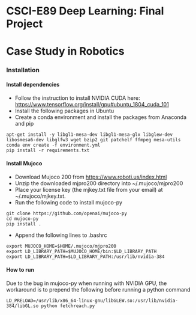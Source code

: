 # CSCI-E89 Deep Learning: Final Project
# Case Study in Robotics

### Installation


#### Install dependencies 

- Follow the instruction to install NVIDIA CUDA here: https://www.tensorflow.org/install/gpu#ubuntu_1804_cuda_101
- Install the following packages in Ubuntu
- Create a conda environment and install the packages from Anaconda and pip
```
apt-get install -y libgl1-mesa-dev libgl1-mesa-glx libglew-dev libosmesa6-dev libglfw3 wget bzip2 git patchelf ffmpeg mesa-utils
conda env create -f environment.yml
pip install -r requirements.txt
```

#### Install Mujoco
- Download Mujoco 200 from https://www.roboti.us/index.html 
- Unzip the downloaded mjpro200 directory into ~/.mujoco/mjpro200 
- Place your license key (the mjkey.txt file from your email) at ~/.mujoco/mjkey.txt.
- Run the following code to install mujoco-py
```
git clone https://github.com/openai/mujoco-py
cd mujoco-py
pip install .
```
- Append the following lines to .bashrc 
```
export MUJOCO_HOME=$HOME/.mujoco/mjpro200
export LD_LIBRARY_PATH=$MUJOCO_HOME/bin:$LD_LIBRARY_PATH
export LD_LIBRARY_PATH=$LD_LIBRARY_PATH:/usr/lib/nvidia-384
```

#### How to run
Due to the bug in mujoco-py when running with NVIDIA GPU, the workaround is to prepend the following before running a python command
```
LD_PRELOAD=/usr/lib/x86_64-linux-gnu/libGLEW.so:/usr/lib/nvidia-384/libGL.so python fetchreach.py
```
